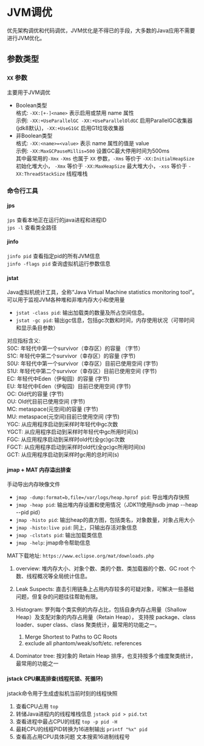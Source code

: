 # JVM调优
优先架构调优和代码调优，JVM优化是不得已的手段，大多数的Java应用不需要进行JVM优化。

## 参数类型

### `XX` 参数
主要用于JVM调优
- Boolean类型  
  格式: `-XX:[+-]<name>` 表示启用或禁用 name 属性  
  示例: `-XX:+UseParallelGC -XX:+UseParallelOldGC` 启用ParallelGC收集器(jdk8默认)，`-XX:+UseG1GC` 启用G1垃圾收集器
- 非Boolean类型  
  格式: `-XX:<name>=<value>` 表示 name 属性的值是 value  
  示例: `-XX:MaxGCPauseMillis=500` 设置GC最大停用时间为500ms  
  其中最常用的`-Xmx` `-Xms` 也属于 `XX` 参数，`-Xms` 等价于 `-XX:InitialHeapSize` 初始化堆大小，
  `-Xmx` 等价于 `-XX:MaxHeapSize` 最大堆大小，`-xss` 等价于 `-XX:ThreadStackSize` 线程堆栈


### 命令行工具

#### jps
`jps` 查看本地正在运行的java进程和进程ID  
`jps -l` 查看类全路径

#### jinfo
`jinfo pid` 查看指定pid的所有JVM信息  
`jinfo -flags pid` 查询虚拟机运行参数信息

#### jstat
Java虚拟机统计工具，全称“Java Virtual Machine statistics monitoring tool”。 可以用于监视JVM各种堆和非堆内存大小和使用量
- `jstat -class pid`: 输出加载类的数量及所占空间信息。
- `jstat -gc pid`: 输出gc信息，包括gc次数和时间，内存使用状况（可带时间和显示条目参数）

对应指标含义:  
S0C: 年轻代中第一个survivor（幸存区）的容量 （字节）  
S1C: 年轻代中第二个survivor（幸存区）的容量 (字节)  
S0U: 年轻代中第一个survivor（幸存区）目前已使用空间 (字节)  
S1U: 年轻代中第二个survivor（幸存区）目前已使用空间 (字节)  
EC: 年轻代中Eden（伊甸园）的容量 (字节)  
EU: 年轻代中Eden（伊甸园）目前已使用空间 (字节)  
OC: Old代的容量 (字节)  
OU: Old代目前已使用空间 (字节)  
MC: metaspace(元空间)的容量 (字节)  
MU: metaspace(元空间)目前已使用空间 (字节)  
YGC: 从应用程序启动到采样时年轻代中gc次数  
YGCT: 从应用程序启动到采样时年轻代中gc所用时间(s)  
FGC: 从应用程序启动到采样时old代(全gc)gc次数  
FGCT: 从应用程序启动到采样时old代(全gc)gc所用时间(s)  
GCT: 从应用程序启动到采样时gc用的总时间(s)

#### jmap + MAT 内存溢出排查
手动导出内存映像文件
- `jmap -dump:format=b,file=/var/logs/heap.hprof pid`: 导出堆内存快照
- `jmap -heap pid`: 输出堆内存设置和使用情况（JDK11使用jhsdb jmap --heap --pid pid）
- `jmap -histo pid`: 输出heap的直方图，包括类名，对象数量，对象占用大小
- `jmap -histo:live pid`: 同上，只输出存活对象信息
- `jmap -clstats pid`: 输出加载类信息
- `jmap -help`: jmap命令帮助信息

MAT下载地址: `https://www.eclipse.org/mat/downloads.php`
1. overview: 堆内存大小、对象个数、类的个数、类加载器的个数、GC root 个数、线程概况等全局统计信息。
2. Leak Suspects: 直击引用链条上占用内存较多的可疑对象，可解决一些基础问题，但复杂的问题往往帮助有限。
3. Histogram: 罗列每个类实例的内存占比，包括自身内存占用量（Shallow Heap）及支配对象的内存占用量（Retain Heap），
   支持按 package、class loader、super class、class 聚类统计，最常用的功能之一。

    1. Merge Shortest to Paths to GC Roots
    2. exclude all phantom/weak/soft/etc. references
4. Dominator tree: 按对象的 Retain Heap 排序，也支持按多个维度聚类统计，最常用的功能之一

#### jstack CPU飙高排查(线程死锁、死循环)

jstack命令用于生成虚拟机当前时刻的线程快照
1. 查看CPU占用 `top`
2. 转储Java进程内的线程堆栈信息 `jstack pid > pid.txt`
3. 查看进程中最占CPU的线程 `top -p pid -H`
4. 最耗CPU的线程PID转换为16进制输出 `printf "%x" pid`
5. 查看高占用CPU具体问题 文本搜索16进制线程号
